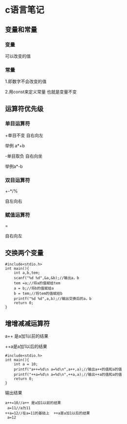 # c语言笔记

## 变量和常量

### 变量

可以改变的值

### 常量

1.即数字不会改变的值

2.用const来定义常量  也就是变量不变



## 运算符优先级

### 单目运算符

+单目不变 自右向左

举例 a*+b

-单目取负 自右向坐

举例a*-b

### 双目运算符

+-*/%

自左向右

### 赋值运算符

=

自右向左

## 交换两个变量

```
#include<stdio.h>
int main(){
    int a,b,tem;
    scanf("%d %d",&a,&b);//输出a，b
    tem =a;//将a的值赋给tem
    a = b;//将b的值赋给a
    b = tem;//将tem的值赋给b
    printf("%d %d",a,b);//输出交换后的a，b
    return 0;
}
```

## 增增减减运算符

a++ 是a加1以前的结果

++a是a加1以后的结果

```
#include<stdio.h>
int main(){
    int a = 10;
    printf("a++=%d\n a=%d\n",a++,a);//输出a++的值和a的值
    printf("++a=%d\n a=%d\n",++a,a);//输出++a的值和a的值
    return 0;
}
```

输出结果

```
a++=10//a++ 是a加1以前的结果
 a=11//a为11
++a=12//在a=11的基础上  ++a是a加1以后的结果
 a=12
```


